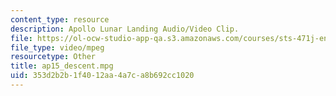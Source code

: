 ```yaml
---
content_type: resource
description: Apollo Lunar Landing Audio/Video Clip.
file: https://ol-ocw-studio-app-qa.s3.amazonaws.com/courses/sts-471j-engineering-apollo-the-moon-project-as-a-complex-system-spring-2007/353d2b2b1f4012aa4a7ca8b692cc1020_ap15_descent.mpg
file_type: video/mpeg
resourcetype: Other
title: ap15_descent.mpg
uid: 353d2b2b-1f40-12aa-4a7c-a8b692cc1020
---
```

